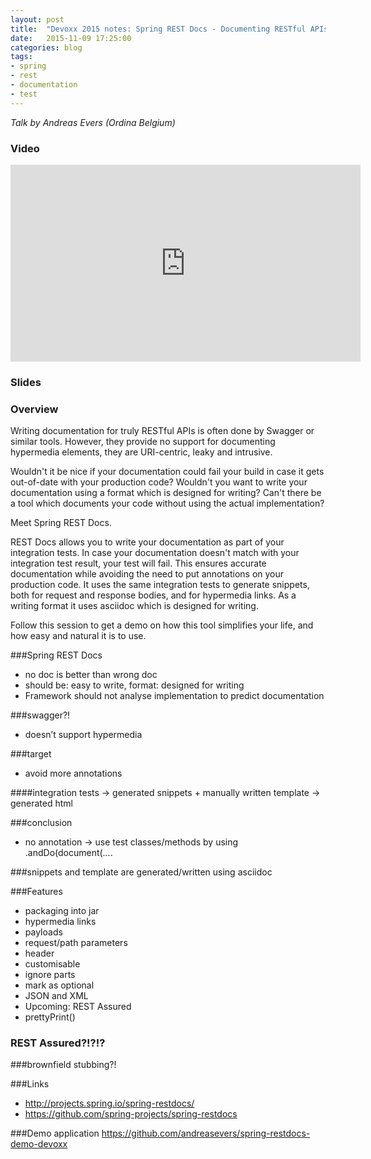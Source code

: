 ```yaml
---
layout: post
title:  "Devoxx 2015 notes: Spring REST Docs - Documenting RESTful APIs using your tests"
date:   2015-11-09 17:25:00
categories: blog
tags:
- spring
- rest
- documentation
- test
---
```


*Talk by Andreas Evers (Ordina Belgium)*

### Video
<iframe width="560" height="315" src="https://www.youtube.com/embed/iWj-t69EdN4" frameborder="0" allowfullscreen></iframe>

### Slides
<script async class="speakerdeck-embed" data-id="5c34fae7838844d4b565c01f8b06d31c" data-ratio="1.77777777777778" src="//speakerdeck.com/assets/embed.js"></script>

### Overview
Writing documentation for truly RESTful APIs is often done by Swagger or similar tools. However, they provide no support for documenting hypermedia elements, they are URI-centric, leaky and intrusive.

Wouldn't it be nice if your documentation could fail your build in case it gets out-of-date with your production code? Wouldn't you want to write your documentation using a format which is designed for writing? Can't there be a tool which documents your code without using the actual implementation?

Meet Spring REST Docs.

REST Docs allows you to write your documentation as part of your integration tests. In case your documentation doesn't match with your integration test result, your test will fail. This ensures accurate documentation while avoiding the need to put annotations on your production code. It uses the same integration tests to generate snippets, both for request and response bodies, and for hypermedia links. As a writing format it uses asciidoc which is designed for writing.

Follow this session to get a demo on how this tool simplifies your life, and how easy and natural it is to use.

###Spring REST Docs
- no doc is better than wrong doc
- should be: easy to write, format: designed for writing
- Framework should not analyse implementation to predict documentation

###swagger?!
- doesn’t support hypermedia

###target
- avoid more annotations

####integration tests -> generated snippets + manually written template -> generated html

###conclusion
- no annotation -> use test classes/methods by using .andDo(document(….

###snippets and template are generated/written using asciidoc

###Features
- packaging into jar
- hypermedia links
- payloads
- request/path parameters
- header
- customisable
- ignore parts
- mark as optional
- JSON and XML
- Upcoming: REST Assured
- prettyPrint()

### REST Assured?!?!?

###brownfield stubbing?!

###Links
- <http://projects.spring.io/spring-restdocs/>
- <https://github.com/spring-projects/spring-restdocs>

###Demo application
<https://github.com/andreasevers/spring-restdocs-demo-devoxx>
